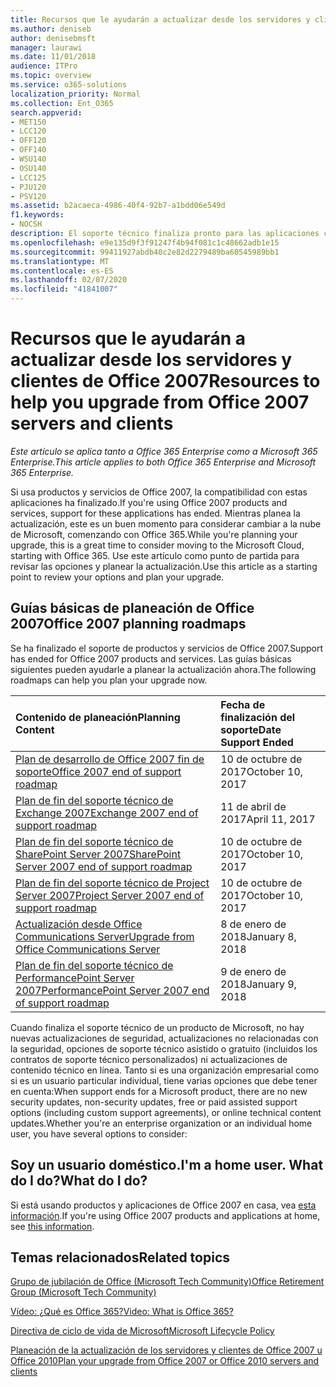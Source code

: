 ```yaml
---
title: Recursos que le ayudarán a actualizar desde los servidores y clientes de Office 2007
ms.author: deniseb
author: denisebmsft
manager: laurawi
ms.date: 11/01/2018
audience: ITPro
ms.topic: overview
ms.service: o365-solutions
localization_priority: Normal
ms.collection: Ent_O365
search.appverid:
- MET150
- LCC120
- OFF120
- OFF140
- WSU140
- OSU140
- LCC125
- PJU120
- PSV120
ms.assetid: b2acaeca-4986-40f4-92b7-a1bdd06e549d
f1.keywords:
- NOCSH
description: El soporte técnico finaliza pronto para las aplicaciones cliente y servidores de Office 2007, y los contratos de soporte personalizados no están disponibles. Use este artículo para empezar a planear la actualización ahora.
ms.openlocfilehash: e9e135d9f3f91247f4b94f081c1c48662adb1e15
ms.sourcegitcommit: 99411927abdb40c2e82d2279489ba60545989bb1
ms.translationtype: MT
ms.contentlocale: es-ES
ms.lasthandoff: 02/07/2020
ms.locfileid: "41841007"
---
```

# <a name="resources-to-help-you-upgrade-from-office-2007-servers-and-clients"></a><span data-ttu-id="3aa3c-104">Recursos que le ayudarán a actualizar desde los servidores y clientes de Office 2007</span><span class="sxs-lookup"><span data-stu-id="3aa3c-104">Resources to help you upgrade from Office 2007 servers and clients</span></span>

<span data-ttu-id="3aa3c-105">*Este artículo se aplica tanto a Office 365 Enterprise como a Microsoft 365 Enterprise.*</span><span class="sxs-lookup"><span data-stu-id="3aa3c-105">*This article applies to both Office 365 Enterprise and Microsoft 365 Enterprise.*</span></span>

<span data-ttu-id="3aa3c-106">Si usa productos y servicios de Office 2007, la compatibilidad con estas aplicaciones ha finalizado.</span><span class="sxs-lookup"><span data-stu-id="3aa3c-106">If you're using Office 2007 products and services, support for these applications has ended.</span></span> <span data-ttu-id="3aa3c-107">Mientras planea la actualización, este es un buen momento para considerar cambiar a la nube de Microsoft, comenzando con Office 365.</span><span class="sxs-lookup"><span data-stu-id="3aa3c-107">While you're planning your upgrade, this is a great time to consider moving to the Microsoft Cloud, starting with Office 365.</span></span> <span data-ttu-id="3aa3c-108">Use este artículo como punto de partida para revisar las opciones y planear la actualización.</span><span class="sxs-lookup"><span data-stu-id="3aa3c-108">Use this article as a starting point to review your options and plan your upgrade.</span></span>
      
## <a name="office-2007-planning-roadmaps"></a><span data-ttu-id="3aa3c-109">Guías básicas de planeación de Office 2007</span><span class="sxs-lookup"><span data-stu-id="3aa3c-109">Office 2007 planning roadmaps</span></span>
  
<span data-ttu-id="3aa3c-110">Se ha finalizado el soporte de productos y servicios de Office 2007.</span><span class="sxs-lookup"><span data-stu-id="3aa3c-110">Support has ended for Office 2007 products and services.</span></span> <span data-ttu-id="3aa3c-111">Las guías básicas siguientes pueden ayudarle a planear la actualización ahora.</span><span class="sxs-lookup"><span data-stu-id="3aa3c-111">The following roadmaps can help you plan your upgrade now.</span></span>

|<span data-ttu-id="3aa3c-112">**Contenido de planeación**</span><span class="sxs-lookup"><span data-stu-id="3aa3c-112">**Planning Content**</span></span>|<span data-ttu-id="3aa3c-113">**Fecha de finalización del soporte**</span><span class="sxs-lookup"><span data-stu-id="3aa3c-113">**Date Support Ended**</span></span>|
|:-----|:-----|
|[<span data-ttu-id="3aa3c-114">Plan de desarrollo de Office 2007 fin de soporte</span><span class="sxs-lookup"><span data-stu-id="3aa3c-114">Office 2007 end of support roadmap</span></span>](https://docs.microsoft.com/DeployOffice/office-2007-end-support-roadmap) <br/> |<span data-ttu-id="3aa3c-115">10 de octubre de 2017</span><span class="sxs-lookup"><span data-stu-id="3aa3c-115">October 10, 2017</span></span>  <br/> |
|[<span data-ttu-id="3aa3c-116">Plan de fin del soporte técnico de Exchange 2007</span><span class="sxs-lookup"><span data-stu-id="3aa3c-116">Exchange 2007 end of support roadmap</span></span>](exchange-2007-end-of-support.md) <br/> |<span data-ttu-id="3aa3c-117">11 de abril de 2017</span><span class="sxs-lookup"><span data-stu-id="3aa3c-117">April 11, 2017</span></span>  <br/> |
|[<span data-ttu-id="3aa3c-118">Plan de fin del soporte técnico de SharePoint Server 2007</span><span class="sxs-lookup"><span data-stu-id="3aa3c-118">SharePoint Server 2007 end of support roadmap</span></span>](sharepoint-2007-end-of-support.md) <br/> |<span data-ttu-id="3aa3c-119">10 de octubre de 2017</span><span class="sxs-lookup"><span data-stu-id="3aa3c-119">October 10, 2017</span></span>  <br/> |
|[<span data-ttu-id="3aa3c-120">Plan de fin del soporte técnico de Project Server 2007</span><span class="sxs-lookup"><span data-stu-id="3aa3c-120">Project Server 2007 end of support roadmap</span></span>](project-server-2007-end-of-support.md) <br/> |<span data-ttu-id="3aa3c-121">10 de octubre de 2017</span><span class="sxs-lookup"><span data-stu-id="3aa3c-121">October 10, 2017</span></span>  <br/> |
|[<span data-ttu-id="3aa3c-122">Actualización desde Office Communications Server</span><span class="sxs-lookup"><span data-stu-id="3aa3c-122">Upgrade from Office Communications Server</span></span>](https://docs.microsoft.com/SkypeForBusiness/plan-your-deployment/upgrade) <br/> |<span data-ttu-id="3aa3c-123">8 de enero de 2018</span><span class="sxs-lookup"><span data-stu-id="3aa3c-123">January 8, 2018</span></span>  <br/> |
|[<span data-ttu-id="3aa3c-124">Plan de fin del soporte técnico de PerformancePoint Server 2007</span><span class="sxs-lookup"><span data-stu-id="3aa3c-124">PerformancePoint Server 2007 end of support roadmap</span></span>](pps-2007-end-of-support.md) <br/> |<span data-ttu-id="3aa3c-125">9 de enero de 2018</span><span class="sxs-lookup"><span data-stu-id="3aa3c-125">January 9, 2018</span></span>  <br/> |
   
<span data-ttu-id="3aa3c-126">Cuando finaliza el soporte técnico de un producto de Microsoft, no hay nuevas actualizaciones de seguridad, actualizaciones no relacionadas con la seguridad, opciones de soporte técnico asistido o gratuito (incluidos los contratos de soporte técnico personalizados) ni actualizaciones de contenido técnico en línea. Tanto si es una organización empresarial como si es un usuario particular individual, tiene varias opciones que debe tener en cuenta:</span><span class="sxs-lookup"><span data-stu-id="3aa3c-126">When support ends for a Microsoft product, there are no new security updates, non-security updates, free or paid assisted support options (including custom support agreements), or online technical content updates.Whether you're an enterprise organization or an individual home user, you have several options to consider:</span></span>

## <a name="im-a-home-user-what-do-i-do"></a><span data-ttu-id="3aa3c-127">Soy un usuario doméstico.</span><span class="sxs-lookup"><span data-stu-id="3aa3c-127">I'm a home user.</span></span> <span data-ttu-id="3aa3c-128">What do I do?</span><span class="sxs-lookup"><span data-stu-id="3aa3c-128">What do I do?</span></span>

<span data-ttu-id="3aa3c-129">Si está usando productos y aplicaciones de Office 2007 en casa, vea [esta información](plan-upgrade-previous-versions-office.md#im-a-home-user-what-do-i-do).</span><span class="sxs-lookup"><span data-stu-id="3aa3c-129">If you're using Office 2007 products and applications at home, see [this information](plan-upgrade-previous-versions-office.md#im-a-home-user-what-do-i-do).</span></span>
     
## <a name="related-topics"></a><span data-ttu-id="3aa3c-130">Temas relacionados</span><span class="sxs-lookup"><span data-stu-id="3aa3c-130">Related topics</span></span>

[<span data-ttu-id="3aa3c-131">Grupo de jubilación de Office (Microsoft Tech Community)</span><span class="sxs-lookup"><span data-stu-id="3aa3c-131">Office Retirement Group (Microsoft Tech Community)</span></span>](https://go.microsoft.com/fwlink/?linkid=842065)
  
[<span data-ttu-id="3aa3c-132">Vídeo: ¿Qué es Office 365?</span><span class="sxs-lookup"><span data-stu-id="3aa3c-132">Video: What is Office 365?</span></span>](https://support.office.com/article/847caf12-2589-452c-8aca-1c009797678b.aspx)
  
[<span data-ttu-id="3aa3c-133">Directiva de ciclo de vida de Microsoft</span><span class="sxs-lookup"><span data-stu-id="3aa3c-133">Microsoft Lifecycle Policy</span></span>](https://go.microsoft.com/fwlink/?linkid=865200)

[<span data-ttu-id="3aa3c-134">Planeación de la actualización de los servidores y clientes de Office 2007 u Office 2010</span><span class="sxs-lookup"><span data-stu-id="3aa3c-134">Plan your upgrade from Office 2007 or Office 2010 servers and clients</span></span>](plan-upgrade-previous-versions-office.md)
  

